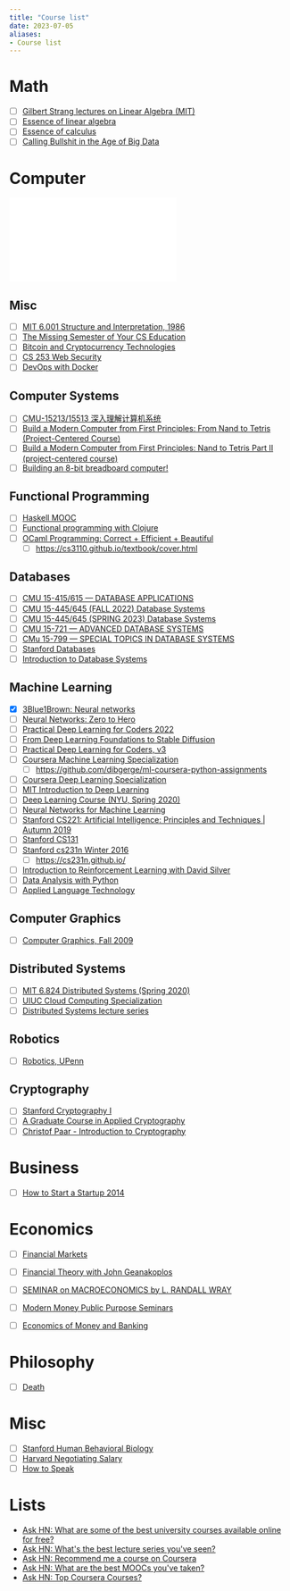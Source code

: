 ```yaml
---
title: "Course list"
date: 2023-07-05
aliases:
- Course list
---
```


# Math

- [ ] [Gilbert Strang lectures on Linear Algebra (MIT)](https://www.youtube.com/playlist?list=PL49CF3715CB9EF31D)
- [ ] [Essence of linear algebra](https://www.youtube.com/playlist?list=PLZHQObOWTQDPD3MizzM2xVFitgF8hE_ab)
- [ ] [Essence of calculus](https://www.youtube.com/playlist?list=PLZHQObOWTQDMsr9K-rj53DwVRMYO3t5Yr)
- [ ] [Calling Bullshit in the Age of Big Data](https://www.youtube.com/playlist?list=PLPnZfvKID1Sje5jWxt-4CSZD7bUI4gSPS)

# Computer

![Teach Yourself Computer Science](notes/Teach%20Yourself%20Computer%20Science.md)

## Misc 

- [ ] [MIT 6.001 Structure and Interpretation, 1986](https://www.youtube.com/playlist?list=PLE18841CABEA24090)
- [ ] [The Missing Semester of Your CS Education](https://missing.csail.mit.edu/)
- [ ] [Bitcoin and Cryptocurrency Technologies]([https://www.coursera.org/learn/cryptocurrency/](https://www.coursera.org/learn/cryptocurrency/))
- [ ] [CS 253 Web Security](https://www.youtube.com/playlist?list=PL1y1iaEtjSYiiSGVlL1cHsXN_kvJOOhu-)
- [ ] [DevOps with Docker](https://devopswithdocker.com/)

## Computer Systems
- [ ] [CMU-15213/15513 深入理解计算机系统](https://www.youtube.com/playlist?list=PLcQU3vbfgCc9sVAiHf5761UUApjZ3ZD3x)
- [ ] [Build a Modern Computer from First Principles: From Nand to Tetris (Project-Centered Course)](https://www.coursera.org/learn/build-a-computer)
- [ ] [Build a Modern Computer from First Principles: Nand to Tetris Part II (project-centered course)](https://www.coursera.org/learn/nand2tetris2)
- [ ] [Building an 8-bit breadboard computer!](https://www.youtube.com/playlist?list=PLowKtXNTBypGqImE405J2565dvjafglHU)

## Functional Programming
- [ ] [Haskell MOOC](https://haskell.mooc.fi/)
- [ ] [Functional programming with Clojure](https://moocfi.github.io/courses/2014/clojure/)
- [ ] [OCaml Programming: Correct + Efficient + Beautiful](https://www.youtube.com/playlist?list=PLre5AT9JnKShBOPeuiD9b-I4XROIJhkIU)
	- [ ] https://cs3110.github.io/textbook/cover.html

## Databases

- [ ] [CMU 15-415/615 — DATABASE APPLICATIONS](https://15415.courses.cs.cmu.edu/fall2016)
- [ ] [CMU 15-445/645 (FALL 2022) Database Systems](https://15445.courses.cs.cmu.edu/fall2022/)
- [ ] [CMU 15-445/645 (SPRING 2023) Database Systems](https://15445.courses.cs.cmu.edu/spring2023/)
- [ ] [CMU 15-721 — ADVANCED DATABASE SYSTEMS](https://15721.courses.cs.cmu.edu/spring2023)
- [ ] [CMu 15-799 — SPECIAL TOPICS IN DATABASE SYSTEMS](https://15799.courses.cs.cmu.edu/spring2022/)
- [ ] [Stanford Databases](https://online.stanford.edu/courses/soe-ydatabases-databases)
- [ ] [Introduction to Database Systems](https://cs186berkeley.net/)

## Machine Learning

- [x] [3Blue1Brown: Neural networks](https://www.youtube.com/playlist?list=PLZHQObOWTQDNU6R1_67000Dx_ZCJB-3pi)
- [ ] [Neural Networks: Zero to Hero](https://karpathy.ai/zero-to-hero.html)
- [ ] [Practical Deep Learning for Coders 2022](pages/Courses/Practical%20Deep%20Learning%20for%20Coders%202022.md)
- [ ] [From Deep Learning Foundations to Stable Diffusion](https://course.fast.ai/Lessons/part2.html)
- [ ] [Practical Deep Learning for Coders, v3](https://course19.fast.ai/)
- [ ] [Coursera Machine Learning Specialization](https://www.coursera.org/specializations/machine-learning-introduction)
	- [ ] https://github.com/dibgerge/ml-coursera-python-assignments
- [ ] [Coursera Deep Learning Specialization](https://www.coursera.org/specializations/deep-learning)
- [ ] [MIT Introduction to Deep Learning](http://introtodeeplearning.com/)
- [ ] [Deep Learning Course (NYU, Spring 2020)](https://www.youtube.com/playlist?list=PL80I41oVxglKcAHllsU0txr3OuTTaWX2v)
- [ ] [Neural Networks for Machine Learning](https://www.cs.toronto.edu/~hinton/coursera_lectures.html)
- [ ] [Stanford CS221: Artificial Intelligence: Principles and Techniques | Autumn 2019](https://www.youtube.com/playlist?list=PLoROMvodv4rO1NB9TD4iUZ3qghGEGtqNX)
- [ ] [Stanford CS131](http://vision.stanford.edu/teaching/cs131_fall2223/index.html)
- [ ] [Stanford cs231n Winter 2016](https://www.youtube.com/playlist?list=PLkt2uSq6rBVctENoVBg1TpCC7OQi31AlC)
	- [ ] https://cs231n.github.io/
- [ ] [Introduction to Reinforcement Learning with David Silver](https://www.deepmind.com/learning-resources/introduction-to-reinforcement-learning-with-david-silver)
- [ ] [Data Analysis with Python](https://courses.mooc.fi/org/uh-cs/courses/dap-22)
- [ ] [Applied Language Technology](https://applied-language-technology.mooc.fi/html/index.html)

## Computer Graphics

- [ ] [Computer Graphics, Fall 2009](https://www.youtube.com/playlist?list=PL_w_qWAQZtAZhtzPI5pkAtcUVgmzdAP8g)

## Distributed Systems

- [ ] [MIT 6.824 Distributed Systems (Spring 2020)](https://www.youtube.com/playlist?list=PLrw6a1wE39_tb2fErI4-WkMbsvGQk9_UB)
- [ ] [UIUC Cloud Computing Specialization](https://www.coursera.org/specializations/cloud-computing)
- [ ] [Distributed Systems lecture series](https://www.youtube.com/playlist?list=PLeKd45zvjcDFUEv_ohr_HdUFe97RItdiB)

## Robotics

- [ ] [Robotics, UPenn](https://www.coursera.org/specializations/robotics)

## Cryptography

- [ ] [Stanford Cryptography I](https://www.coursera.org/learn/crypto)
- [ ] [A Graduate Course in Applied Cryptography](https://toc.cryptobook.us/)
- [ ] [Christof Paar - Introduction to Cryptography](https://www.youtube.com/playlist?list=PL6N5qY2nvvJE8X75VkXglSrVhLv1tVcfy)

# Business

- [ ] [How to Start a Startup 2014](https://www.youtube.com/watch?v=CBYhVcO4WgI)

# Economics

- [ ] [Financial Markets](https://oyc.yale.edu/economics/econ-252)
- [ ] [Financial Theory with John Geanakoplos](https://www.youtube.com/playlist?list=PLEDC55106E0BA18FC)
- [ ] [SEMINAR on MACROECONOMICS by L. RANDALL WRAY](https://www.youtube.com/playlist?list=PLnw-449iRxO-BbfN55FdOVZVpmbrLp7Et)
- [ ] [Modern Money Public Purpose Seminars](https://www.youtube.com/playlist?list=PLoGqI16J4bCvzK8-SD8bjoqj-ib-0a7tl)
- [ ] [Economics of Money and Banking](https://www.coursera.org/learn/money-banking)


# Philosophy 

- [ ] [Death](https://oyc.yale.edu/death/phil-176)

# Misc

- [ ] [Stanford Human Behavioral Biology](https://www.youtube.com/playlist?list=PL848F2368C90DDC3D)
- [ ] [Harvard Negotiating Salary](https://pll.harvard.edu/course/negotiating-salary?delta=0)
- [ ] [How to Speak](https://www.youtube.com/@mitocw)

# Lists
- [Ask HN: What are some of the best university courses available online for free?](https://news.ycombinator.com/item?id=35536042)
- [Ask HN: What's the best lecture series you've seen?](https://news.ycombinator.com/item?id=34591291)
- [Ask HN: Recommend me a course on Coursera](https://news.ycombinator.com/item?id=22826722)
- [Ask HN: What are the best MOOCs you've taken?](https://news.ycombinator.com/item?id=16745042)
- [Ask HN: Top Coursera Courses?](https://news.ycombinator.com/item?id=25245125)